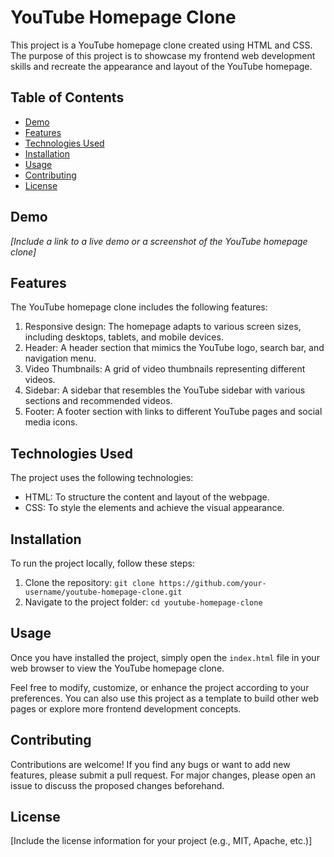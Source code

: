 # YouTube Homepage Clone

This project is a YouTube homepage clone created using HTML and CSS. The purpose of this project is to showcase my frontend web development skills and recreate the appearance and layout of the YouTube homepage.

## Table of Contents

- [Demo](#demo)
- [Features](#features)
- [Technologies Used](#technologies-used)
- [Installation](#installation)
- [Usage](#usage)
- [Contributing](#contributing)
- [License](#license)

## Demo

*[Include a link to a live demo or a screenshot of the YouTube homepage clone]*

## Features

The YouTube homepage clone includes the following features:

1. Responsive design: The homepage adapts to various screen sizes, including desktops, tablets, and mobile devices.
2. Header: A header section that mimics the YouTube logo, search bar, and navigation menu.
3. Video Thumbnails: A grid of video thumbnails representing different videos.
4. Sidebar: A sidebar that resembles the YouTube sidebar with various sections and recommended videos.
5. Footer: A footer section with links to different YouTube pages and social media icons.

## Technologies Used

The project uses the following technologies:

- HTML: To structure the content and layout of the webpage.
- CSS: To style the elements and achieve the visual appearance.

## Installation

To run the project locally, follow these steps:

1. Clone the repository: `git clone https://github.com/your-username/youtube-homepage-clone.git`
2. Navigate to the project folder: `cd youtube-homepage-clone`

## Usage

Once you have installed the project, simply open the `index.html` file in your web browser to view the YouTube homepage clone.

Feel free to modify, customize, or enhance the project according to your preferences. You can also use this project as a template to build other web pages or explore more frontend development concepts.

## Contributing

Contributions are welcome! If you find any bugs or want to add new features, please submit a pull request. For major changes, please open an issue to discuss the proposed changes beforehand.

## License

[Include the license information for your project (e.g., MIT, Apache, etc.)]
